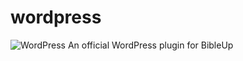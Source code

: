 # wordpress
![WordPress](https://img.shields.io/badge/WordPress-%23117AC9.svg?style=for-the-badge&logo=WordPress&logoColor=white)
An official WordPress plugin for BibleUp
